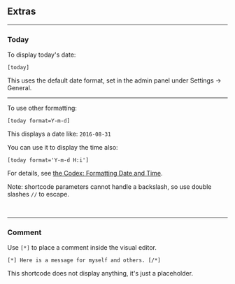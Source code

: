 
## Extras

---

### Today

To display today's date:

~~~
[today]
~~~

This uses the default date format, set in the admin panel under Settings -> General.

---

To use other formatting:

~~~
[today format=Y-m-d]
~~~

This displays a date like: `2016-08-31`

You can use it to display the time also:

~~~
[today format='Y-m-d H:i']
~~~

For details, see [the Codex: Formatting Date and Time](https://codex.wordpress.org/Formatting_Date_and_Time).

Note: shortcode parameters cannot handle a backslash, so use double slashes `//` to escape.

&nbsp;

---

### Comment

Use `[*]` to place a comment inside the visual editor.

~~~
[*] Here is a message for myself and others. [/*]
~~~

This shortcode does not display anything, it's just a placeholder.
